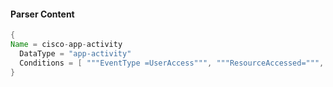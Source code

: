 #### Parser Content
```Java
{
Name = cisco-app-activity
  DataType = "app-activity"
  Conditions = [ """EventType =UserAccess""", """ResourceAccessed=""", """EventStatus =""" ]
}
```